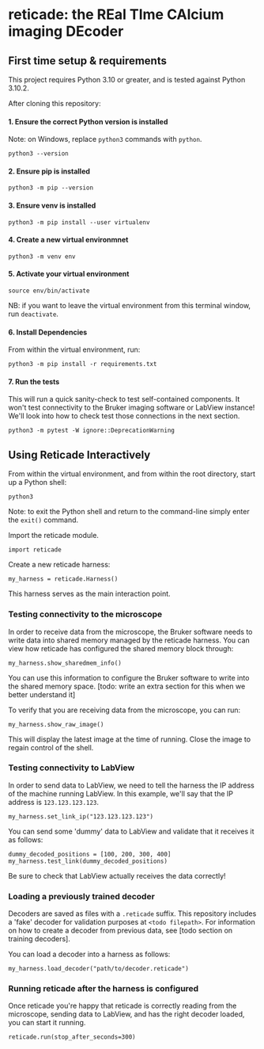 # reticade: the REal TIme CAlcium imaging DEcoder

## First time setup & requirements

This project requires Python 3.10 or greater, and is tested against Python 3.10.2.

After cloning this repository:

#### 1. Ensure the correct Python version is installed

Note: on Windows, replace `python3` commands with `python`.

```
python3 --version
```

#### 2. Ensure pip is installed

```
python3 -m pip --version
```

#### 3. Ensure venv is installed

```
python3 -m pip install --user virtualenv
```

#### 4. Create a new virtual environmnet
```
python3 -m venv env
```


#### 5. Activate your virtual environment
```
source env/bin/activate
```

NB: if you want to leave the virtual environment from this terminal window, run `deactivate`.

#### 6. Install Dependencies
From within the virtual environment, run:

```
python3 -m pip install -r requirements.txt
```

#### 7. Run the tests
This will run a quick sanity-check to test self-contained components. It won't test connectivity to the Bruker imaging software or LabView instance! We'll look into how to check test those connections in the next section.

```
python3 -m pytest -W ignore::DeprecationWarning
```

## Using Reticade Interactively

From within the virtual environment, and from within the root directory, start up a Python shell:
```
python3
```

Note: to exit the Python shell and return to the command-line simply enter the `exit()` command.

Import the reticade module.

``` python3
import reticade
```

Create a new reticade harness:
``` python3
my_harness = reticade.Harness()
```
This harness serves as the main interaction point.

### Testing connectivity to the microscope

In order to receive data from the microscope, the Bruker software needs to write data into shared memory managed by the reticade harness. You can view how reticade has configured the shared memory block through:

```python3
my_harness.show_sharedmem_info()
```
You can use this information to configure the Bruker software to write into the shared memory space. [todo: write an extra section for this when we better understand it]

To verify that you are receiving data from the microscope, you can run:
``` python3
my_harness.show_raw_image()
```
This will display the latest image at the time of running. Close the image to regain control of the shell.

### Testing connectivity to LabView

In order to send data to LabView, we need to tell the harness the IP address of the machine running LabView.
In this example, we'll say that the IP address is `123.123.123.123`.
``` python3
my_harness.set_link_ip("123.123.123.123")
```

You can send some 'dummy' data to LabView and validate that it receives it as follows:
```
dummy_decoded_positions = [100, 200, 300, 400]
my_harness.test_link(dummy_decoded_positions)
```
Be sure to check that LabView actually receives the data correctly!

### Loading a previously trained decoder

Decoders are saved as files with a `.reticade` suffix. This repository includes a 'fake' decoder for validation purposes at `<todo filepath>`. For information on how to create a decoder from previous data, see [todo section on training decoders].

You can load a decoder into a harness as follows:
```python3
my_harness.load_decoder("path/to/decoder.reticade")
```

### Running reticade after the harness is configured

Once reticade you're happy that reticade is correctly reading from the microscope, sending data to LabView, and has the right decoder loaded, you can start it running.
```python3
reticade.run(stop_after_seconds=300)
```
